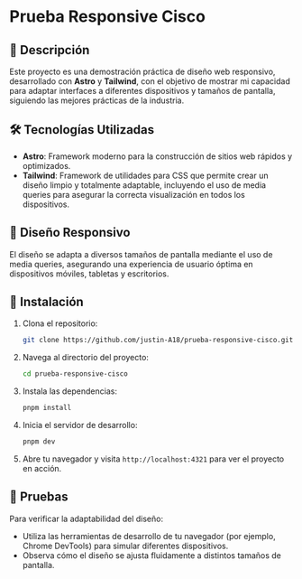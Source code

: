 # Prueba Responsive Cisco

## 📌 Descripción

Este proyecto es una demostración práctica de diseño web responsivo, desarrollado con **Astro** y **Tailwind**, con el objetivo de mostrar mi capacidad para adaptar interfaces a diferentes dispositivos y tamaños de pantalla, siguiendo las mejores prácticas de la industria.

## 🛠️ Tecnologías Utilizadas

* **Astro**: Framework moderno para la construcción de sitios web rápidos y optimizados.
* **Tailwind**: Framework de utilidades para CSS que permite crear un diseño limpio y totalmente adaptable, incluyendo el uso de media queries para asegurar la correcta visualización en todos los dispositivos.

## 📐 Diseño Responsivo

El diseño se adapta a diversos tamaños de pantalla mediante el uso de media queries, asegurando una experiencia de usuario óptima en dispositivos móviles, tabletas y escritorios.

## 🚀 Instalación

1. Clona el repositorio:

   ```bash
   git clone https://github.com/justin-A18/prueba-responsive-cisco.git
   ```

2. Navega al directorio del proyecto:

   ```bash
   cd prueba-responsive-cisco
   ```

3. Instala las dependencias:

   ```bash
   pnpm install
   ```

4. Inicia el servidor de desarrollo:

   ```bash
   pnpm dev
   ```

5. Abre tu navegador y visita `http://localhost:4321` para ver el proyecto en acción.

## 🧪 Pruebas

Para verificar la adaptabilidad del diseño:

* Utiliza las herramientas de desarrollo de tu navegador (por ejemplo, Chrome DevTools) para simular diferentes dispositivos.
* Observa cómo el diseño se ajusta fluidamente a distintos tamaños de pantalla.
